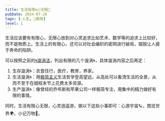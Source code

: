 ```yaml
---
title: 生活有限🌀心无限🌌
pubDate: 2024-07-28
tags: [💧人生, 🥚极简]
level: 1
---
```


生活应该要有有限心，无限心放到对心灵追求比如艺术、数学等的追求上比较好，而不是物质上。生活上的有限心，还可以对社会编织的密网进行破局，摆脱让人疲于奔命的陷阱。

可以按照之前的[🌀漩涡法](/xyy/20240726d)，列出有限的几个漩涡🌀，具体漩涡内容之后再定：

1. 生存漩涡🌀：衣食住行，医疗，教育，养家。
2. 生活漩涡🌀：用[极简主义](/xyy/20240629)生活哲学登高望远，从高处可以看清生活的全景，从而不至于在细枝末节上花费太多资源。
3. 生产漩涡🌀：像曾经的乔布斯和苹果公司一样极简专注，用集中的精力做好有限的事情。

同时，生活有限心无限，心灵逍遥游，做以下这些小事即可：心游宇宙🪐，图览世界🌍，小记万物🌈。

